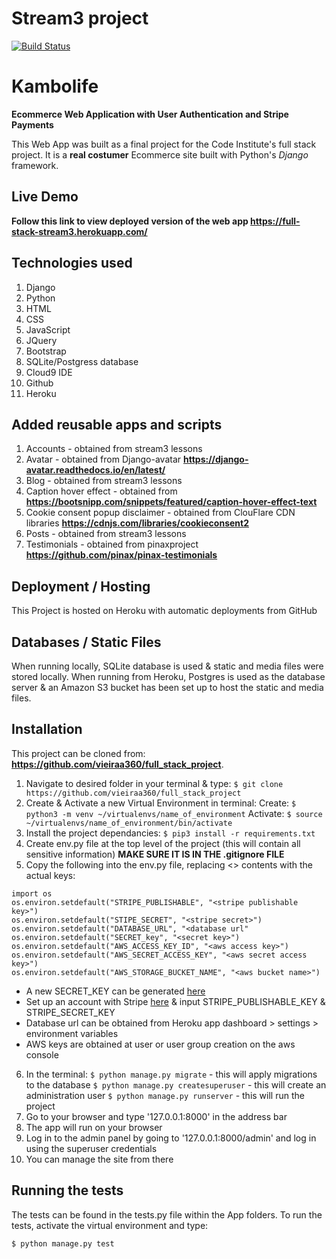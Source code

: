 # Stream3 project

[![Build Status](https://travis-ci.org/vieiraa360/full_stack_project.svg?branch=master)](https://travis-ci.org/vieiraa360/full_stack_project)



# Kambolife
**Ecommerce Web Application with User Authentication and Stripe Payments**

This Web App was built as a final project for the Code Institute's full stack project. 
It is a **real costumer** Ecommerce site built with Python's *Django* framework.

## Live Demo

**Follow this link to view deployed version of the web app https://full-stack-stream3.herokuapp.com/**

## Technologies used
1. Django
2. Python
2. HTML
3. CSS
4. JavaScript
5. JQuery
4. Bootstrap
5. SQLite/Postgress database
6. Cloud9 IDE
7. Github
7. Heroku

## Added reusable apps and scripts
1. Accounts - obtained from stream3 lessons
2. Avatar - obtained from Django-avatar **https://django-avatar.readthedocs.io/en/latest/**
2. Blog - obtained from stream3 lessons 
3. Caption hover effect - obtained from **https://bootsnipp.com/snippets/featured/caption-hover-effect-text**
4. Cookie consent popup disclaimer - obtained from ClouFlare CDN libraries **https://cdnjs.com/libraries/cookieconsent2**
2. Posts - obtained from stream3 lessons
3. Testimonials - obtained from pinaxproject **https://github.com/pinax/pinax-testimonials**

## Deployment / Hosting

This Project is hosted on Heroku with automatic deployments from GitHub

## Databases / Static Files

When running locally, SQLite database is used & static and media files were stored locally. 
When running from Heroku, Postgres is used as the database server & an Amazon S3 bucket has been set 
up to host the static and media files.

## Installation

This project can be cloned from: **https://github.com/vieiraa360/full_stack_project**.

1. Navigate to desired folder in your terminal & type:
    `$ git clone https://github.com/vieiraa360/full_stack_project`
2. Create & Activate a new Virtual Environment in terminal:
    Create: `$ python3 -m venv ~/virtualenvs/name_of_environment`
    Activate: `$ source ~/virtualenvs/name_of_environment/bin/activate`
3. Install the project dependancies:
    `$ pip3 install -r requirements.txt`
4. Create env.py file at the top level of the project (this will contain all sensitive information)
    **MAKE SURE IT IS IN THE .gitignore FILE**
5. Copy the following into the env.py file, replacing <> contents with the actual keys:
```
import os
os.environ.setdefault("STRIPE_PUBLISHABLE", "<stripe publishable key>")
os.environ.setdefault("STIPE_SECRET", "<stripe secret>")
os.environ.setdefault("DATABASE_URL", "<database url"
os.environ.setdefault("SECRET_key", "<secret key>")
os.environ.setdefault("AWS_ACCESS_KEY_ID", "<aws access key>")
os.environ.setdefault("AWS_SECRET_ACCESS_KEY", "<aws secret access key>")
os.environ.setdefault("AWS_STORAGE_BUCKET_NAME", "<aws bucket name>")
```

* A new SECRET_KEY can be generated [here](https://www.miniwebtool.com/django-secret-key-generator/)
* Set up an account with Stripe [here](https://stripe.com/gb) & input STRIPE_PUBLISHABLE_KEY & STRIPE_SECRET_KEY 
* Database url can be obtained from Heroku app dashboard > settings > environment variables
* AWS keys are obtained at user or user group creation on the aws console


6. In the terminal:
    `$ python manage.py migrate` - this will apply migrations to the database
    `$ python manage.py createsuperuser` - this will create an administration user
    `$ python manage.py runserver` - this will run the project
7. Go to your browser and type '127.0.0.1:8000' in the address bar
8. The app will run on your browser
9. Log in to the admin panel by going to '127.0.0.1:8000/admin' and log in using the superuser credentials
10. You can manage the site from there

## Running the tests

The tests can be found in the tests.py file within the App folders. 
To run the tests, activate the virtual environment and type:

`$ python manage.py test`